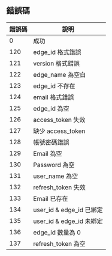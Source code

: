 ## 錯誤碼

| 錯誤碼 | 說明                                             |
|-------|------------------------------------------------|
| 0     | 成功                                             |
| 120   | edge_id 格式錯誤                                   |
| 121   | version 格式錯誤 |
| 122   | edge_name 為空白                                  |
| 123   | edge_id 不存在                                    |
| 124   | email 格式錯誤                                     |
| 125   | edge_id 為空                                     |
| 126   | access_token 失效                                |
| 127   | 缺少 access_token                                |
| 128   | 帳號密碼錯誤                                         |
| 129   | Email 為空                                       |
| 130   | Password 為空                                    |
| 131   | user_name 為空                                   |
| 132   | refresh_token 失效                               |
| 133   | Email 已存在                                      |
| 134   | user_id & edge_id 已綁定                          |
| 135   | user_id & edge_id 未綁定                          |
| 136   | edge_id 數量為 0                                  |
| 137   | refresh_token 為空                               |